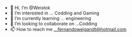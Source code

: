 - 👋 Hi, I’m @Weistok
- 👀 I’m interested in ... Codding and Gaming 
- 🌱 I’m currently learning ... engineering
- 💞️ I’m looking to collaborate on ...Codding  
- 📫 How to reach me ...fernandoweigandt@hotmail.com

<!---
Weistok/Weistok is a ✨ special ✨ repository because its `README.md` (this file) appears on your GitHub profile.
You can click the Preview link to take a look at your changes.
--->
